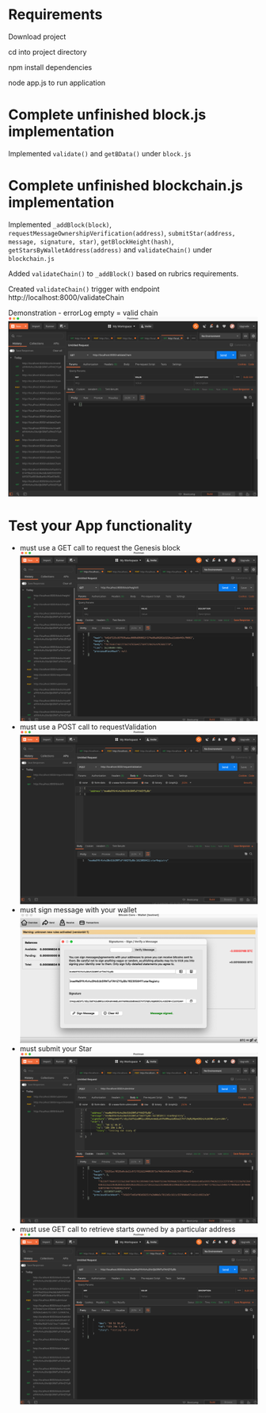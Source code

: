 # Requirements

Download project 

cd into project directory

npm install dependencies

node app.js to run application


# Complete unfinished block.js implementation

Implemented `validate()` and `getBData()` under `block.js`



# Complete unfinished blockchain.js implementation

Implemented `_addBlock(block)`, `requestMessageOwnershipVerification(address)`, `submitStar(address, message, signature, star)`, `getBlockHeight(hash)`, `getStarsByWalletAddress(address)` and `validateChain()` under `blockchain.js`


Added `validateChain()` to `_addBlock()` based on rubrics requirements.


Created `validateChain()` trigger with endpoint http://localhost:8000/validateChain


Demonstration - errorLog empty = valid chain
![validate](POSTMAN/validate.png)



# Test your App functionality

* must use a GET call to request the Genesis block
![step1](POSTMAN/step1.png)
* must use a POST call to requestValidation
![step2](POSTMAN/step2.png)
* must sign message with your wallet
![step3](POSTMAN/step3.png)
* must submit your Star
![step4](POSTMAN/step4.png)
* must use GET call to retrieve starts owned by a particular address
![step5](POSTMAN/step5.png)

